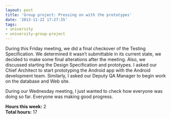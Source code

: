 ```yaml
---
layout: post
title: 'Group project: Pressing on with the prototypes'
date: '2013-11-22 17:27:35'
tags:
- university
- university-group-project
---
```


During this Friday meeting, we did a final checkover of the Testing Specification. We determined it wasn’t submittable in its current state, we decided to make some final alterations after the meeting. Also, we discussed starting the Design Specification and prototypes. I asked our Chief Architect to start prototyping the Android app with the Android development team. Similarly, I asked our Deputy QA Manager to begin work on the database and Web site.

During our Wednesday meeting, I just wanted to check how everyone was doing so far. Everyone was making good progress.

**Hours this week:** 2  
**Total hours:** 17


